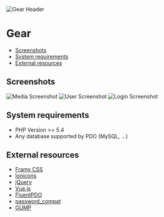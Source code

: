 ![Gear Header](https://raw.githubusercontent.com/aaroniker/gear/master/media/header.png "Gear Header")

# Gear

* [Screenshots](#screenshots)
* [System requirements](#system-requirements)
* [External resources](#external-resources)

## Screenshots

![Media Screenshot](https://raw.githubusercontent.com/aaroniker/gear/master/media/media-screenshot.png "Media Screenshot")
![User Screenshot](https://raw.githubusercontent.com/aaroniker/gear/master/media/user-screenshot.png "User Screenshot")
![Login Screenshot](https://raw.githubusercontent.com/aaroniker/gear/master/media/login-screenshot.png "Login Screenshot")

## System requirements

*  PHP Version >= 5.4
*  Any database supported by PDO (MySQL, ...)

## External resources

* [Framy CSS](http://www.framycss.org/)
* [Ionicons](http://ionicons.com/)
* [jQuery](https://jquery.com/)
* [Vue.js](http://vuejs.org/)
* [FluentPDO](http://lichtner.github.io/fluentpdo/)
* [password_compat](https://github.com/ircmaxell/password_compat)
* [GUMP](https://github.com/Wixel/GUMP)

